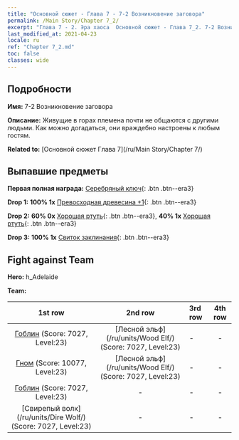 ```yaml
---
title: "Основной сюжет - Глава 7 - 7-2 Возникновение заговора"
permalink: /Main Story/Chapter 7_2/
excerpt: "Глава 7 - 2. Эра хаоса  Основной сюжет - Глава 7_2. 7-2 Возникновение заговора"
last_modified_at: 2021-04-23
locale: ru
ref: "Chapter 7_2.md"
toc: false
classes: wide
---
```


## Подробности

 **Имя:** 7-2 Возникновение заговора

 **Описание:** Живущие в горах племена почти не общаются с другими людьми. Как можно догадаться, они враждебно настроены к любым гостям.

 **Related to:** [Основной сюжет Глава 7](/ru/Main Story/Chapter 7/)

## Выпавшие предметы

 **Первая полная награда:** [Серебряный ключ](/ItemsRU/con_693/){: .btn .btn--era3}

 **Drop 1:** **100% 1x** [Превосходная древесина +1](/ItemsRU/mat_20/){: .btn .btn--era3}

 **Drop 2:** **60% 0x** [Хорошая ртуть](/ItemsRU/mat_14/){: .btn .btn--era3}, **40% 1x** [Хорошая ртуть](/ItemsRU/mat_14/){: .btn .btn--era3}

 **Drop 3:** **100% 1x** [Свиток заклинания](/ItemsRU/con_694/){: .btn .btn--era3}


## Fight against Team
 **Hero:** h_Adelaide

 **Team:**


  | 1st row | 2nd row | 3rd row | 4th row |
  |:----:|:----:|:----|:----:|
  | [Гоблин](/ru/units/Goblin/) (Score: 7027, Level:23)  | [Лесной эльф](/ru/units/Wood Elf/) (Score: 7027, Level:23)  | - | - |
  | [Гном](/ru/units/Dwarf/) (Score: 10077, Level:23)  | [Лесной эльф](/ru/units/Wood Elf/) (Score: 7027, Level:23)  | - | - |
  | [Гоблин](/ru/units/Goblin/) (Score: 7027, Level:23)  | - | - | - |
  | [Свирепый волк](/ru/units/Dire Wolf/) (Score: 7027, Level:23)  | - | - | - |


